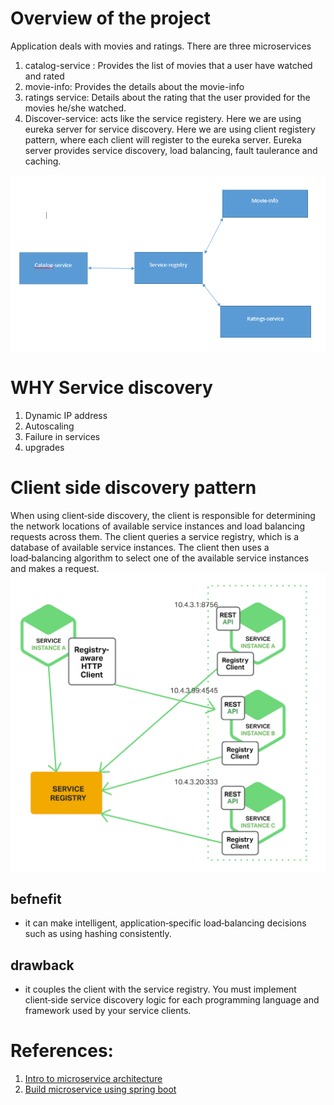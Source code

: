 # Overview of the project
Application deals with movies and ratings. There are three microservices
1. catalog-service : Provides the list of movies that a user have watched and rated
2. movie-info: Provides the details about the movie-info
3. ratings service: Details about the rating that the user provided for the movies he/she watched.
4. Discover-service: acts like the service registery. Here we are using eureka server for service discovery. Here we are using client registery pattern, where each client will register 
to the eureka server. Eureka server provides service discovery, load balancing, fault taulerance and caching.

![example](assets/client-side-discovery-example.PNG)

# WHY Service discovery
1. Dynamic IP address
2. Autoscaling
3. Failure in services
4. upgrades

# Client side discovery pattern
When using client‑side discovery, the client is responsible for determining the network locations of available service instances and load balancing requests across them. The client queries a service registry, which is a database of available service instances. The client then uses a load‑balancing algorithm to select one of the available service instances and makes a request.
![client side discovery](assets/client-side-discovery.png)

## befnefit
* it can make intelligent, application‑specific load‑balancing decisions such as using hashing consistently.
## drawback
* it couples the client with the service registry. You must implement client‑side service discovery logic for each programming language and framework used by your service clients.

# References:
1. [Intro to microservice architecture](https://dzone.com/articles/what-is-microservices-an-introduction-to-microserv)
2. [Build microservice using spring boot](https://www.youtube.com/watch?v=y8IQb4ofjDo&list=PLqq-6Pq4lTTZSKAFG6aCDVDP86Qx4lNas&index=1)